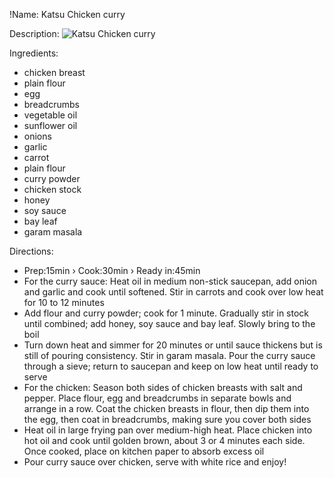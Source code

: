 !Name: Katsu Chicken curry

Description:
![Katsu Chicken curry](https://www.themealdb.com/images/media/meals/vwrpps1503068729.jpg "Katsu Chicken curry")

Ingredients:
- chicken breast
- plain flour
- egg
- breadcrumbs
- vegetable oil
- sunflower oil
- onions
- garlic
- carrot
- plain flour
- curry powder
- chicken stock
- honey
- soy sauce
- bay leaf
- garam masala

Directions:
- Prep:15min  ›  Cook:30min  ›  Ready in:45min 
- For the curry sauce: Heat oil in medium non-stick saucepan, add onion and garlic and cook until softened. Stir in carrots and cook over low heat for 10 to 12 minutes
- Add flour and curry powder; cook for 1 minute. Gradually stir in stock until combined; add honey, soy sauce and bay leaf. Slowly bring to the boil
- Turn down heat and simmer for 20 minutes or until sauce thickens but is still of pouring consistency. Stir in garam masala. Pour the curry sauce through a sieve; return to saucepan and keep on low heat until ready to serve
- For the chicken: Season both sides of chicken breasts with salt and pepper. Place flour, egg and breadcrumbs in separate bowls and arrange in a row. Coat the chicken breasts in flour, then dip them into the egg, then coat in breadcrumbs, making sure you cover both sides
- Heat oil in large frying pan over medium-high heat. Place chicken into hot oil and cook until golden brown, about 3 or 4 minutes each side. Once cooked, place on kitchen paper to absorb excess oil
- Pour curry sauce over chicken, serve with white rice and enjoy!
